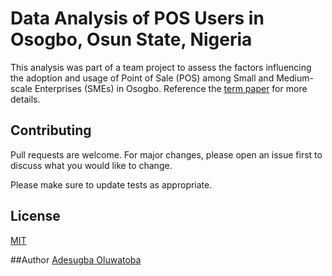 # Data Analysis of POS Users in Osogbo, Osun State, Nigeria

This analysis was part of a team project to assess the factors influencing the adoption and usage of Point
of Sale (POS) among Small and Medium-scale Enterprises (SMEs) in Osogbo.
Reference the [term paper](https://github.com/tobaadesugba/Machine_Learning/blob/main/Analyzing%20POS%20users%20in%20Osogbo-Nigeria/a_term_paper_on_the_rate_of_adoption_of_pos_in_the_south-western_region_of_nigeria.pdf) for more details.


## Contributing
Pull requests are welcome. For major changes, please open an issue first to discuss what you would like to change.

Please make sure to update tests as appropriate.

## License
[MIT](https://choosealicense.com/licenses/mit/)

##Author
[Adesugba Oluwatoba](https://linkedin.com/in/tobaadesugba/)
